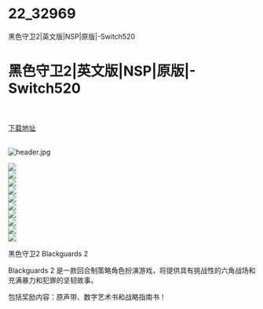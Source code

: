 # 22_32969
黑色守卫2|英文版|NSP|原版|-Switch520
# 黑色守卫2|英文版|NSP|原版|-Switch520
 <br/></br>
[下载地址](https://www.switch520.cc/article/32969 "下载地址")
<br/></br>

<p><img title="header.jpg" src="https://www.switch520.cc/muke_img/2022_06_16_c7c10d5e5ef2c.jpg" alt="header.jpg"></p>
<p><img src="https://cdn.cloudflare.steamstatic.com/steam/apps/314830/ss_3f59bb8f616d2293b9cb9c36500d86af0e6a4fa3.600x338.jpg?t=1642456042"><br>
<img src="https://cdn.cloudflare.steamstatic.com/steam/apps/314830/ss_8bf3787ad04f68dc9959bbe4458e6aa396366308.600x338.jpg?t=1642456042"><br>
<img src="https://cdn.cloudflare.steamstatic.com/steam/apps/314830/ss_48deaf63d3b7eb4dced218745c0f386c7a9d49a4.600x338.jpg?t=1642456042"><br>
<img src="https://cdn.cloudflare.steamstatic.com/steam/apps/314830/ss_d3787438bded2f74342720fdb29b690f7ea2cd96.600x338.jpg?t=1642456042"><br>
<img src="https://cdn.cloudflare.steamstatic.com/steam/apps/314830/ss_341d9ab16c0b7f97d9b3da331c4b637e5947d183.600x338.jpg?t=1642456042"><br>
<img src="https://cdn.cloudflare.steamstatic.com/steam/apps/314830/ss_70714ffa61af1bd0461cf4548bc8c9d5794ec138.600x338.jpg?t=1642456042"><br>
<img src="https://cdn.cloudflare.steamstatic.com/steam/apps/314830/ss_c0c343f46d4e8cc6999418764f72fc598ae20d78.600x338.jpg?t=1642456042"><br>
<img src="https://cdn.cloudflare.steamstatic.com/steam/apps/314830/ss_9834d4364b34923249c2ca4f67a5250027072f09.600x338.jpg?t=1642456042"><br>
<img src="https://cdn.cloudflare.steamstatic.com/steam/apps/314830/ss_d309e8f0cce026ff0e87d7e77f722964a978509b.600x338.jpg?t=1642456042"><br>
<img src="https://cdn.cloudflare.steamstatic.com/steam/apps/314830/ss_114f9df0973e983df0ca32b77c42993636759a74.600x338.jpg?t=1642456042"></p>
<p>黑色守卫2 Blackguards 2</p>
<p>Blackguards 2 是一款回合制策略角色扮演游戏，将提供具有挑战性的六角战场和充满暴力和犯罪的坚韧故事。</p>
<p>包括奖励内容：原声带、数字艺术书和战略指南书！</p>
<p>&nbsp;</p>



